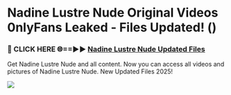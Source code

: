 # Nadine Lustre Nude Original Videos 0nlyFans Leaked - Files Updated! ()

<h3>🔴 CLICK HERE 🌐==►► <a href="https://tinyurl.com/2p9ay9w9" rel="nofollow">Nadine Lustre Nude Updated Files</a></h3>

Get Nadine Lustre Nude and all content. Now you can access all videos and pictures of Nadine Lustre Nude. New Updated Files 2025!

[![](https://i.imgur.com/KQgVmj3.gif)](https://tinyurl.com/2p9ay9w9)
